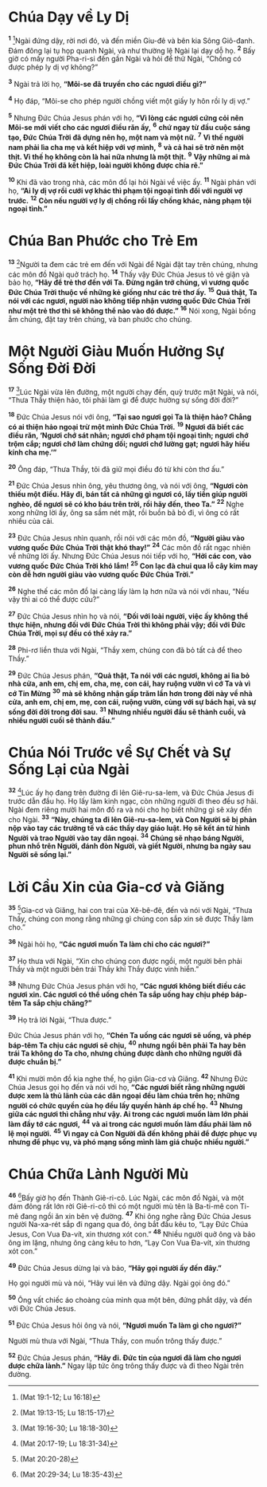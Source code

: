 # Chúa Dạy về Ly Dị
<sup><b>1</b></sup> [^1@-646255ee-688b-4a0c-a05a-c50f3bfa9855]Ngài đứng dậy, rời nơi đó, và đến miền Giu-đê và bên kia Sông Giô-đanh. Đám đông lại tụ họp quanh Ngài, và như thường lệ Ngài lại dạy dỗ họ. <sup><b>2</b></sup> Bấy giờ có mấy người Pha-ri-si đến gần Ngài và hỏi để thử Ngài, “Chồng có được phép ly dị vợ không?”

<sup><b>3</b></sup> Ngài trả lời họ, **“Môi-se đã truyền cho các ngươi điều gì?”**

<sup><b>4</b></sup> Họ đáp, “Môi-se cho phép người chồng viết một giấy ly hôn rồi ly dị vợ.”

<sup><b>5</b></sup> Nhưng Đức Chúa Jesus phán với họ, **“Vì lòng các ngươi cứng cỏi nên Môi-se mới viết cho các ngươi điều răn ấy,** <sup><b>6</b></sup> **chứ ngay từ đầu cuộc sáng tạo, Đức Chúa Trời đã dựng nên họ, một nam và một nữ.** <sup><b>7</b></sup> **Vì thế người nam phải lìa cha mẹ và kết hiệp với vợ mình,** <sup><b>8</b></sup> **và cả hai sẽ trở nên một thịt. Vì thế họ không còn là hai nữa nhưng là một thịt.** <sup><b>9</b></sup> **Vậy những ai mà Đức Chúa Trời đã kết hiệp, loài người không được chia rẽ.”**

<sup><b>10</b></sup> Khi đã vào trong nhà, các môn đồ lại hỏi Ngài về việc ấy. <sup><b>11</b></sup> Ngài phán với họ, **“Ai ly dị vợ rồi cưới vợ khác thì phạm tội ngoại tình đối với người vợ trước.** <sup><b>12</b></sup> **Còn nếu người vợ ly dị chồng rồi lấy chồng khác, nàng phạm tội ngoại tình.”**

# Chúa Ban Phước cho Trẻ Em
<sup><b>13</b></sup> [^2@-646255ee-688b-4a0c-a05a-c50f3bfa9855]Người ta đem các trẻ em đến với Ngài để Ngài đặt tay trên chúng, nhưng các môn đồ Ngài quở trách họ. <sup><b>14</b></sup> Thấy vậy Đức Chúa Jesus tỏ vẻ giận và bảo họ, **“Hãy để trẻ thơ đến với Ta. Đừng ngăn trở chúng, vì vương quốc Đức Chúa Trời thuộc về những kẻ giống như các trẻ thơ ấy.** <sup><b>15</b></sup> **Quả thật, Ta nói với các ngươi, người nào không tiếp nhận vương quốc Đức Chúa Trời như một trẻ thơ thì sẽ không thể nào vào đó được.”** <sup><b>16</b></sup> Nói xong, Ngài bồng ẵm chúng, đặt tay trên chúng, và ban phước cho chúng.

# Một Người Giàu Muốn Hưởng Sự Sống Đời Đời
<sup><b>17</b></sup> [^3@-646255ee-688b-4a0c-a05a-c50f3bfa9855]Lúc Ngài vừa lên đường, một người chạy đến, quỳ trước mặt Ngài, và nói, “Thưa Thầy thiện hảo, tôi phải làm gì để được hưởng sự sống đời đời?”

<sup><b>18</b></sup> Đức Chúa Jesus nói với ông, **“Tại sao ngươi gọi Ta là thiện hảo? Chẳng có ai thiện hảo ngoại trừ một mình Đức Chúa Trời.** <sup><b>19</b></sup> **Ngươi đã biết các điều răn, ‘Ngươi chớ sát nhân; ngươi chớ phạm tội ngoại tình; ngươi chớ trộm cắp; ngươi chớ làm chứng dối; ngươi chớ lường gạt; ngươi hãy hiếu kính cha mẹ.’”**

<sup><b>20</b></sup> Ông đáp, “Thưa Thầy, tôi đã giữ mọi điều đó từ khi còn thơ ấu.”

<sup><b>21</b></sup> Đức Chúa Jesus nhìn ông, yêu thương ông, và nói với ông, **“Ngươi còn thiếu một điều. Hãy đi, bán tất cả những gì ngươi có, lấy tiền giúp người nghèo, để ngươi sẽ có kho báu trên trời, rồi hãy đến, theo Ta.”** <sup><b>22</b></sup> Nghe xong những lời ấy, ông sa sầm nét mặt, rồi buồn bã bỏ đi, vì ông có rất nhiều của cải.

<sup><b>23</b></sup> Đức Chúa Jesus nhìn quanh, rồi nói với các môn đồ, **“Người giàu vào vương quốc Đức Chúa Trời thật khó thay!”** <sup><b>24</b></sup> Các môn đồ rất ngạc nhiên về những lời ấy. Nhưng Đức Chúa Jesus nói tiếp với họ, **“Hỡi các con, vào vương quốc Đức Chúa Trời khó lắm!** <sup><b>25</b></sup> **Con lạc đà chui qua lỗ cây kim may còn dễ hơn người giàu vào vương quốc Đức Chúa Trời.”**

<sup><b>26</b></sup> Nghe thế các môn đồ lại càng lấy làm lạ hơn nữa và nói với nhau, “Nếu vậy thì ai có thể được cứu?”

<sup><b>27</b></sup> Đức Chúa Jesus nhìn họ và nói, **“Đối với loài người, việc ấy không thể thực hiện, nhưng đối với Đức Chúa Trời thì không phải vậy; đối với Đức Chúa Trời, mọi sự đều có thể xảy ra.”**

<sup><b>28</b></sup> Phi-rơ liền thưa với Ngài, “Thầy xem, chúng con đã bỏ tất cả để theo Thầy.”

<sup><b>29</b></sup> Đức Chúa Jesus phán, **“Quả thật, Ta nói với các ngươi, không ai lìa bỏ nhà cửa, anh em, chị em, cha, mẹ, con cái, hay ruộng vườn vì cớ Ta và vì cớ Tin Mừng** <sup><b>30</b></sup> **mà sẽ không nhận gấp trăm lần hơn trong đời này về nhà cửa, anh em, chị em, mẹ, con cái, ruộng vườn, cùng với sự bách hại, và sự sống đời đời trong đời sau.** <sup><b>31</b></sup> **Nhưng nhiều người đầu sẽ thành cuối, và nhiều người cuối sẽ thành đầu.”**

# Chúa Nói Trước về Sự Chết và Sự Sống Lại của Ngài
<sup><b>32</b></sup> [^4@-646255ee-688b-4a0c-a05a-c50f3bfa9855]Lúc ấy họ đang trên đường đi lên Giê-ru-sa-lem, và Đức Chúa Jesus đi trước dẫn đầu họ. Họ lấy làm kinh ngạc, còn những người đi theo đều sợ hãi. Ngài đem riêng mười hai môn đồ ra và nói cho họ biết những gì sẽ xảy đến cho Ngài. <sup><b>33</b></sup> **“Này, chúng ta đi lên Giê-ru-sa-lem, và Con Người sẽ bị phản nộp vào tay các trưởng tế và các thầy dạy giáo luật. Họ sẽ kết án tử hình Người và trao Người vào tay dân ngoại.** <sup><b>34</b></sup> **Chúng sẽ nhạo báng Người, phun nhổ trên Người, đánh đòn Người, và giết Người, nhưng ba ngày sau Người sẽ sống lại.”**

# Lời Cầu Xin của Gia-cơ và Giăng
<sup><b>35</b></sup> [^5@-646255ee-688b-4a0c-a05a-c50f3bfa9855]Gia-cơ và Giăng, hai con trai của Xê-bê-đê, đến và nói với Ngài, “Thưa Thầy, chúng con mong rằng những gì chúng con sắp xin sẽ được Thầy làm cho.”

<sup><b>36</b></sup> Ngài hỏi họ, **“Các ngươi muốn Ta làm chi cho các ngươi?”**

<sup><b>37</b></sup> Họ thưa với Ngài, “Xin cho chúng con được ngồi, một người bên phải Thầy và một người bên trái Thầy khi Thầy được vinh hiển.”

<sup><b>38</b></sup> Nhưng Đức Chúa Jesus phán với họ, **“Các ngươi không biết điều các ngươi xin. Các ngươi có thể uống chén Ta sắp uống hay chịu phép báp-têm Ta sắp chịu chăng?”**

<sup><b>39</b></sup> Họ trả lời Ngài, “Thưa được.”

Đức Chúa Jesus phán với họ, **“Chén Ta uống các ngươi sẽ uống, và phép báp-têm Ta chịu các ngươi sẽ chịu,** <sup><b>40</b></sup> **nhưng ngồi bên phải Ta hay bên trái Ta không do Ta cho, nhưng chúng được dành cho những người đã được chuẩn bị.”**

<sup><b>41</b></sup> Khi mười môn đồ kia nghe thế, họ giận Gia-cơ và Giăng. <sup><b>42</b></sup> Nhưng Đức Chúa Jesus gọi họ đến và nói với họ, **“Các ngươi biết rằng những người được xem là thủ lãnh của các dân ngoại đều làm chúa trên họ; những người có chức quyền của họ đều lấy quyền hành áp chế họ.** <sup><b>43</b></sup> **Nhưng giữa các ngươi thì chẳng như vậy. Ai trong các ngươi muốn làm lớn phải làm đầy tớ các ngươi,** <sup><b>44</b></sup> **và ai trong các ngươi muốn làm đầu phải làm nô lệ mọi người.** <sup><b>45</b></sup> **Vì ngay cả Con Người đã đến không phải để được phục vụ nhưng để phục vụ, và phó mạng sống mình làm giá chuộc nhiều người.”**

# Chúa Chữa Lành Người Mù
<sup><b>46</b></sup> [^6@-646255ee-688b-4a0c-a05a-c50f3bfa9855]Bấy giờ họ đến Thành Giê-ri-cô. Lúc Ngài, các môn đồ Ngài, và một đám đông rất lớn rời Giê-ri-cô thì có một người mù tên là Ba-ti-mê con Ti-mê đang ngồi ăn xin bên vệ đường. <sup><b>47</b></sup> Khi ông nghe rằng Đức Chúa Jesus người Na-xa-rét sắp đi ngang qua đó, ông bắt đầu kêu to, “Lạy Đức Chúa Jesus, Con Vua Đa-vít, xin thương xót con.” <sup><b>48</b></sup> Nhiều người quở ông và bảo ông im lặng, nhưng ông càng kêu to hơn, “Lạy Con Vua Đa-vít, xin thương xót con.”

<sup><b>49</b></sup> Đức Chúa Jesus dừng lại và bảo, **“Hãy gọi người ấy đến đây.”**

Họ gọi người mù và nói, “Hãy vui lên và đứng dậy. Ngài gọi ông đó.”

<sup><b>50</b></sup> Ông vất chiếc áo choàng của mình qua một bên, đứng phắt dậy, và đến với Đức Chúa Jesus.

<sup><b>51</b></sup> Đức Chúa Jesus hỏi ông và nói, **“Ngươi muốn Ta làm gì cho ngươi?”**

Người mù thưa với Ngài, “Thưa Thầy, con muốn trông thấy được.”

<sup><b>52</b></sup> Đức Chúa Jesus phán, **“Hãy đi. Đức tin của ngươi đã làm cho ngươi được chữa lành.”** Ngay lập tức ông trông thấy được và đi theo Ngài trên đường.

[^1@-646255ee-688b-4a0c-a05a-c50f3bfa9855]: (Mat 19:1-12; Lu 16:18)
[^2@-646255ee-688b-4a0c-a05a-c50f3bfa9855]: (Mat 19:13-15; Lu 18:15-17)
[^3@-646255ee-688b-4a0c-a05a-c50f3bfa9855]: (Mat 19:16-30; Lu 18:18-30)
[^4@-646255ee-688b-4a0c-a05a-c50f3bfa9855]: (Mat 20:17-19; Lu 18:31-34)
[^5@-646255ee-688b-4a0c-a05a-c50f3bfa9855]: (Mat 20:20-28)
[^6@-646255ee-688b-4a0c-a05a-c50f3bfa9855]: (Mat 20:29-34; Lu 18:35-43)